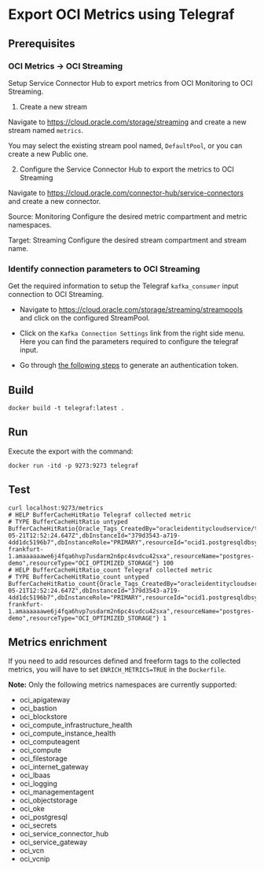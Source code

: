 # Export OCI Metrics using Telegraf

## Prerequisites

### OCI Metrics -> OCI Streaming

Setup Service Connector Hub to export metrics from OCI Monitoring to OCI Streaming.

1. Create a new stream

Navigate to https://cloud.oracle.com/storage/streaming and create a new stream named `metrics`.

You may select the existing stream pool named, `DefaultPool`, or you can create a new Public one.

2. Configure the Service Connector Hub to export the metrics to OCI Streaming

Navigate to https://cloud.oracle.com/connector-hub/service-connectors and create a new connector.

Source: Monitoring
Configure the desired metric compartment and metric namespaces.

Target: Streaming
Configure the desired stream compartment and stream name.

### Identify connection parameters to OCI Streaming

Get the required information to setup the Telegraf `kafka_consumer` input connection to OCI Streaming.

- Navigate to https://cloud.oracle.com/storage/streaming/streampools and click on the configured StreamPool.

- Click on the `Kafka Connection Settings` link from the right side menu. Here you can find the parameters required to configure the telegraf input.

- Go through [the following steps](https://docs.oracle.com/en-us/iaas/Content/Registry/Tasks/registrygettingauthtoken.htm) to generate an authentication token.

## Build

    docker build -t telegraf:latest .


## Run

Execute the export with the command:

    docker run -itd -p 9273:9273 telegraf 

## Test

    curl localhost:9273/metrics
    # HELP BufferCacheHitRatio Telegraf collected metric
    # TYPE BufferCacheHitRatio untyped
    BufferCacheHitRatio{Oracle_Tags_CreatedBy="oracleidentitycloudservice/test.user@oracle.com",Oracle_Tags_CreatedOn="2024-05-21T12:52:24.647Z",dbInstanceId="379d3543-a719-4dd1dc5196b7",dbInstanceRole="PRIMARY",resourceId="ocid1.postgresqldbsystem.oc1.eu-frankfurt-1.amaaaaaawe6j4fqa6hvp7usdarm2n6pc4svdcu42sxa",resourceName="postgres-demo",resourceType="OCI_OPTIMIZED_STORAGE"} 100
    # HELP BufferCacheHitRatio_count Telegraf collected metric
    # TYPE BufferCacheHitRatio_count untyped
    BufferCacheHitRatio_count{Oracle_Tags_CreatedBy="oracleidentitycloudservice/test.user@oracle.com",Oracle_Tags_CreatedOn="2024-05-21T12:52:24.647Z",dbInstanceId="379d3543-a719-4dd1dc5196b7",dbInstanceRole="PRIMARY",resourceId="ocid1.postgresqldbsystem.oc1.eu-frankfurt-1.amaaaaaawe6j4fqa6hvp7usdarm2n6pc4svdcu42sxa",resourceName="postgres-demo",resourceType="OCI_OPTIMIZED_STORAGE"} 1

## Metrics enrichment

If you need to add resources defined and freeform tags to the collected metrics, you will have to set `ENRICH_METRICS=TRUE` in the `Dockerfile`.

**Note:** Only the following metrics namespaces are currently supported:

- oci_apigateway
- oci_bastion
- oci_blockstore
- oci_compute_infrastructure_health
- oci_compute_instance_health
- oci_computeagent
- oci_compute
- oci_filestorage
- oci_internet_gateway
- oci_lbaas
- oci_logging
- oci_managementagent
- oci_objectstorage
- oci_oke
- oci_postgresql
- oci_secrets
- oci_service_connector_hub
- oci_service_gateway
- oci_vcn
- oci_vcnip
